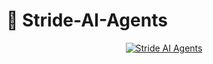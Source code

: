 # 🤖 Stride-AI-Agents

<div align="center">
  <a href="bit.ly/SUBSCRIBE2JOSH">
    <img alt="Stride AI Agents" src="https://i.imgur.com/M766mMR.png">
  </a>
</div>
